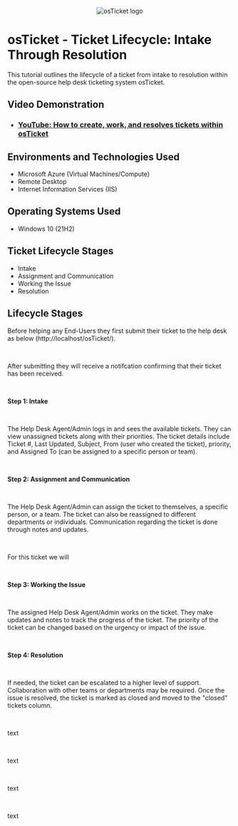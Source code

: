 <p align="center">
<img src="https://i.imgur.com/Clzj7Xs.png" alt="osTicket logo"/>
</p>

<h1>osTicket - Ticket Lifecycle: Intake Through Resolution</h1>
This tutorial outlines the lifecycle of a ticket from intake to resolution within the open-source help desk ticketing system osTicket.<br />


<h2>Video Demonstration</h2>

- ### [YouTube: How to create, work, and resolves tickets within osTicket](https://www.youtube.com)

<h2>Environments and Technologies Used</h2>

- Microsoft Azure (Virtual Machines/Compute)
- Remote Desktop
- Internet Information Services (IIS)

<h2>Operating Systems Used </h2>

- Windows 10</b> (21H2)

<h2>Ticket Lifecycle Stages</h2>

- Intake
- Assignment and Communication
- Working the Issue
- Resolution

<h2>Lifecycle Stages</h2>

<p>
Before helping any End-Users they first submit their ticket to the help desk as below (http://localhost/osTicket/).
</p>
<br />

<p>
After submitting they will receive a notifcation confirming that their ticket has been received.
</p>
<br />

<p>
<b>Step 1: Intake</b>
</p>
<br />

<p>
The Help Desk Agent/Admin logs in and sees the available tickets. They can view unassigned tickets along with their priorities. The ticket details include Ticket #, Last Updated, Subject, From (user who created the ticket), priority, and Assigned To (can be assigned to a specific person or team).
</p>
<br />

<p>
<b>Step 2: Assignment and Communication</b>
</p>
<br />

<p>
The Help Desk Agent/Admin can assign the ticket to themselves, a specific person, or a team. The ticket can also be reassigned to different departments or individuals. Communication regarding the ticket is done through notes and updates.
</p>
<br />

<p>
For this ticket we will 
</p>
<br />

<p>
<b>Step 3: Working the Issue</b>
</p>
<br />

<p>
The assigned Help Desk Agent/Admin works on the ticket. They make updates and notes to track the progress of the ticket. The priority of the ticket can be changed based on the urgency or impact of the issue.
</p>
<br />

<p>
<b>Step 4: Resolution</b>
</p>
<br />
  
<p>
If needed, the ticket can be escalated to a higher level of support. Collaboration with other teams or departments may be required. Once the issue is resolved, the ticket is marked as closed and moved to the "closed" tickets column.
</p>
<br />

<p>
text
</p>
<br />

<p>
text
</p>
<br />
  
<p>
text
</p>
<br />
  
<p>
text
</p>
<br />

